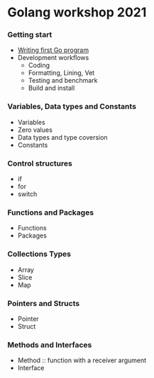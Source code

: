 # Golang workshop 2021

### Getting start
* [Writing first Go program](https://github.com/up1/course-go-2021/tree/main/demo/01-hello)
* Development workflows
  * Coding
  * Formatting, Lining, Vet
  * Testing and benchmark
  * Build and install

### Variables, Data types and Constants
* Variables
* Zero values
* Data types and type coversion
* Constants

### Control structures
* if
* for
* switch

### Functions and Packages
* Functions
* Packages

### Collections Types
* Array
* Slice
* Map

### Pointers and Structs
* Pointer
* Struct

### Methods and Interfaces
* Method :: function with a receiver argument
* Interface
